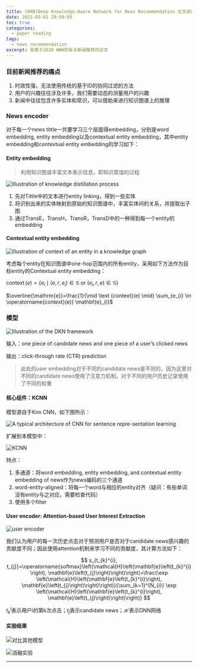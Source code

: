 ```yaml
---
title: (DKN)Deep Knowledge-Aware Network for News Recommendation 论文阅读
date: 2021-03-01 20:59:03
toc: true
categories:
  - paper reading
tags:
  - news recommendation
excerpt: 发表于2020 WWW的有关新闻推荐的论文
---
```


### 目前新闻推荐的痛点

1.  时效性强，无法使用传统的基于ID的协同过滤的方法
2.  用户的兴趣往往涉及许多，我们需要动态的测量用户的兴趣
3.  新闻中往往包含许多实体和常识，可以借助来进行知识图谱上的推理



### News encoder

对于每一个news tittle一共要学习三个层面得embedding，分别是word embedding, entity embedding以及contextual entity embedding，其中entity embedding和contextual entity embedding的学习如下：

#### Entity embedding

>   利用知识图谱丰富文本表示信息，即知识蒸馏的过程

![Illustration of knowledge distillation process](https://gitblog-1302688916.cos.ap-beijing.myqcloud.com/cs224n/202011/24/213012-28708.png)

1.  先对Tittle中的文本进行entity linking，得到一些实体
2.  将识别出来的实体映射到原始的知识图谱中，丰富实体间的关系，并提取出子图
3.  通过TransE，TransH，TransR，TransD中的一种得到每一个entity的embedding



#### Contextual entity embedding

![Illustration of context of an entity in a knowledge graph](https://gitblog-1302688916.cos.ap-beijing.myqcloud.com/cs224n/202011/24/213434-262642.png)

考虑每个entity在知识图谱中one-hop范围内的所有entity，采用如下方法作为目标entity的Contextual entity embedding：

$\operatorname{context}(e)=\left\{e_{i} \mid\left(e, r, e_{i}\right) \in \mathcal{G}\right.$ or $\left.\left(e_{i}, r, e\right) \in \mathcal{G}\right\}$


$\overline{\mathrm{e}}=\frac{1}{\mid \text {context}(e) \mid} \sum_{e_{i} \in \operatorname{context}(e)} \mathbf{e}_{i}$


### 模型

![Illustration of the DKN framework](https://gitblog-1302688916.cos.ap-beijing.myqcloud.com/cs224n/202011/24/210742-912650.png)

输入：one piece of candidate news and one piece of a user’s clicked news

输出：click-through rate (CTR) prediction

>   此处的user embedding对于不同的candidate news是不同的，因为这里对不同的candidate news使用了注意力机制，对于不同的用户历史记录使用了不同的权重

#### 核心组件：KCNN

模型源自于Kim CNN，如下图所示：

![A typical architecture of CNN for sentence repre-sentation learning](https://gitblog-1302688916.cos.ap-beijing.myqcloud.com/cs224n/202011/24/211047-642292.png)

扩展到本模型中：

![KCNN](https://gitblog-1302688916.cos.ap-beijing.myqcloud.com/cs224n/202011/24/211234-262676.png)

特点：

1.  多通道：将word embedding, entity embedding, and contextual entity embedding of news作为news编码的三个通道
2.  word-entity-aligned：将每一个word与相应的entity对齐（疑问：有些单词没有entity与之对应，需要检查代码）
3.  使用多个filter



#### User encoder: Attention-based User Interest Extraction

![user encoder](https://gitblog-1302688916.cos.ap-beijing.myqcloud.com/cs224n/202011/30/163417-344969.png)

我们认为用户的每一次历史点击对于预测用户是否对于candidate news感兴趣的贡献度不同；因此使用attention机制来学习不同的贡献度，其计算方法如下：

$$
s_{t_{k}^{i}, t_{j}}=\operatorname{softmax}\left(\mathcal{H}\left(\mathbf{e}\left(t_{k}^{i}\right), \mathbf{e}\left(t_{j}\right)\right)\right)=\frac{\exp \left(\mathcal{H}\left(\mathbf{e}\left(t_{k}^{i}\right), \mathbf{e}\left(t_{j}\right)\right)\right)}{\sum_{k=1}^{N_{i}} \exp \left(\mathcal{H}\left(\mathbf{e}\left(t_{k}^{i}\right), \mathbf{e}\left(t_{j}\right)\right)\right)}
$$

$t_{k}^{i}$表示用户i的第k次点击；$t_{j}$表示candidate news；$\mathcal{H}$表示DNN网络



#### 实验结果

![对比其他模型](https://gitblog-1302688916.cos.ap-beijing.myqcloud.com/cs224n/202011/24/221727-85238.png)



![消融实验](https://gitblog-1302688916.cos.ap-beijing.myqcloud.com/cs224n/202011/24/221758-419990.png)

---

